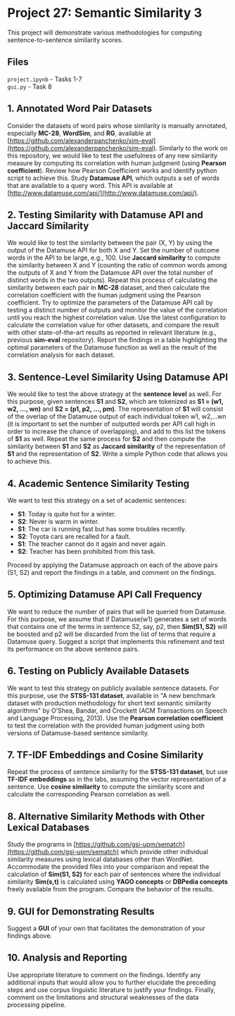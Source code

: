 
# Project 27: Semantic Similarity 3

This project will demonstrate various methodologies for computing sentence-to-sentence similarity scores.

## Files

`project.ipynb` - Tasks 1-7  
`gui.py` - Task 8

## 1. Annotated Word Pair Datasets
Consider the datasets of word pairs whose similarity is manually annotated, especially **MC-28**, **WordSim**, and **RG**, available at [https://github.com/alexanderpanchenko/sim-eval](https://github.com/alexanderpanchenko/sim-eval). Similarly to the work on this repository, we would like to test the usefulness of any new similarity measure by computing its correlation with human judgment (using **Pearson coefficient**). Review how Pearson Coefficient works and identify python script to achieve this. Study **Datamuse API**, which outputs a set of words that are available to a query word. This API is available at [http://www.datamuse.com/api/](http://www.datamuse.com/api/).

## 2. Testing Similarity with Datamuse API and Jaccard Similarity
We would like to test the similarity between the pair (X, Y) by using the output of the Datamuse API for both X and Y. Set the number of outcome words in the API to be large, e.g., 100. Use **Jaccard similarity** to compute the similarity between X and Y (counting the ratio of common words among the outputs of X and Y from the Datamuse API over the total number of distinct words in the two outputs). Repeat this process of calculating the similarity between each pair in **MC-28** dataset, and then calculate the correlation coefficient with the human judgment using the Pearson coefficient. Try to optimize the parameters of the Datamuse API call by testing a distinct number of outputs and monitor the value of the correlation until you reach the highest correlation value. Use the latest configuration to calculate the correlation value for other datasets, and compare the result with other state-of-the-art results as reported in relevant literature (e.g., previous **sim-eval** repository). Report the findings in a table highlighting the optimal parameters of the Datamuse function as well as the result of the correlation analysis for each dataset.

## 3. Sentence-Level Similarity Using Datamuse API
We would like to test the above strategy at the **sentence level** as well. For this purpose, given sentences **S1** and **S2**, which are tokenized as **S1 = (w1, w2, …, wn)** and **S2 = (p1, p2, …, pm)**. The representation of **S1** will consist of the overlap of the Datamuse output of each individual token w1, w2,…wn (it is important to set the number of outputted words per API call high in order to increase the chance of overlapping), and add to this list the tokens of **S1** as well. Repeat the same process for **S2** and then compute the similarity between **S1** and **S2** as **Jaccard similarity** of the representation of **S1** and the representation of **S2**. Write a simple Python code that allows you to achieve this.

## 4. Academic Sentence Similarity Testing
We want to test this strategy on a set of academic sentences:
- **S1**: Today is quite hot for a winter. 
- **S2**: Never is warm in winter.
- **S1**: The car is running fast but has some troubles recently.
- **S2**: Toyota cars are recalled for a fault.
- **S1**: The teacher cannot do it again and never again.
- **S2**: Teacher has been prohibited from this task.

Proceed by applying the Datamuse approach on each of the above pairs (S1, S2) and report the findings in a table, and comment on the findings.

## 5. Optimizing Datamuse API Call Frequency
We want to reduce the number of pairs that will be queried from Datamuse. For this purpose, we assume that if Datamuse(w1) generates a set of words that contains one of the terms in sentence S2, say, p2, then **Sim(S1, S2)** will be boosted and p2 will be discarded from the list of terms that require a Datamuse query. Suggest a script that implements this refinement and test its performance on the above sentence pairs.

## 6. Testing on Publicly Available Datasets
We want to test this strategy on publicly available sentence datasets. For this purpose, use the **STSS-131 dataset**, available in "A new benchmark dataset with production methodology for short text semantic similarity algorithms" by O’Shea, Bandar, and Crockett (ACM Transactions on Speech and Language Processing, 2013). Use the **Pearson correlation coefficient** to test the correlation with the provided human judgment using both versions of Datamuse-based sentence similarity.

## 7. TF-IDF Embeddings and Cosine Similarity
Repeat the process of sentence similarity for the **STSS-131 dataset**, but use **TF-IDF embeddings** as in the labs, assuming the vector representation of a sentence. Use **cosine similarity** to compute the similarity score and calculate the corresponding Pearson correlation as well.

## 8. Alternative Similarity Methods with Other Lexical Databases
Study the programs in [https://github.com/gsi-upm/sematch](https://github.com/gsi-upm/sematch) which provide other individual similarity measures using lexical databases other than WordNet. Accommodate the provided files into your comparison and repeat the calculation of **Sim(S1, S2)** for each pair of sentences where the individual similarity **Sim(s,t)** is calculated using **YAGO concepts** or **DBPedia concepts** freely available from the program. Compare the behavior of the results.

## 9. GUI for Demonstrating Results
Suggest a **GUI** of your own that facilitates the demonstration of your findings above.

## 10. Analysis and Reporting
Use appropriate literature to comment on the findings. Identify any additional inputs that would allow you to further elucidate the preceding steps and use corpus linguistic literature to justify your findings. Finally, comment on the limitations and structural weaknesses of the data processing pipeline.
